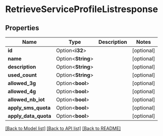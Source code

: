 # RetrieveServiceProfileListresponse

## Properties

Name | Type | Description | Notes
------------ | ------------- | ------------- | -------------
**id** | Option<**i32**> |  | [optional]
**name** | Option<**String**> |  | [optional]
**description** | Option<**String**> |  | [optional]
**used_count** | Option<**String**> |  | [optional]
**allowed_3g** | Option<**bool**> |  | [optional]
**allowed_4g** | Option<**bool**> |  | [optional]
**allowed_nb_iot** | Option<**bool**> |  | [optional]
**apply_sms_quota** | Option<**bool**> |  | [optional]
**apply_data_quota** | Option<**bool**> |  | [optional]

[[Back to Model list]](../README.md#documentation-for-models) [[Back to API list]](../README.md#documentation-for-api-endpoints) [[Back to README]](../README.md)


